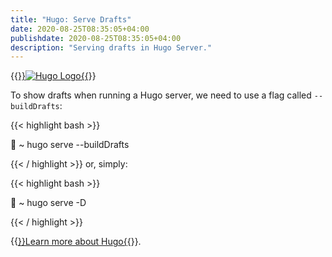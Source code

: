 ```yaml
---
title: "Hugo: Serve Drafts"
date: 2020-08-25T08:35:05+04:00
publishdate: 2020-08-25T08:35:05+04:00
description: "Serving drafts in Hugo Server."
---
```


{{<a href="https://gohugo.io/" target="_blank" rel="noopener noreferrer">}}![Hugo Logo](https://res.cloudinary.com/oorkan/image/upload/v1598330796/blog/img/topics/ssg/hugo-logo_fv8b8j.png){{</a>}}

To show drafts when running a Hugo server, we need to use a flag called `--buildDrafts`:

{{< highlight bash >}}

🚀 ~ hugo serve --buildDrafts

{{< / highlight >}}
or, simply:

{{< highlight bash >}}

🚀 ~ hugo serve -D

{{< / highlight >}}
&nbsp;

{{<a href="https://gohugo.io/documentation/" target="_blank" rel="noopener noreferrer">}}Learn more about Hugo{{</a>}}.
